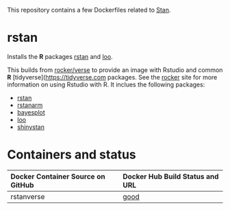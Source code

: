 This repository contains a few Dockerfiles related to [Stan](http://mc-stan.org/).

# rstan

Installs the **R** packages [rstan](http://mc-stan.org/rstan.html) and [loo](https://github.com/jgabry/loo).

This builds from [rocker/verse](https://registry.hub.docker.com/u/rocker/verse/) to provide an image with Rstudio and common **R** [tidyverse](https://tidyverse.com packages.
See the [rocker](https://github.com/rocker-org/rocker) site for more information on using Rstudio with R. It inclues the following packages:

- [rstan](http://mc-stan.org/interfaces/rstan.html)
- [rstanarm](http://mc-stan.org/interfaces/rstanarm.html)
- [bayesplot](http://mc-stan.org/interfaces/bayesplot.html)
- [loo](http://mc-stan.org/interfaces/loo.html)
- [shinystan](http://mc-stan.org/interfaces/shinystan.html)

#
# Containers and status

| Docker Container Source on GitHub             | Docker Hub Build Status and URL
| :---------------------------------------      | :-----------------------------------------
| rstanverse        | [good](https://registry.hub.docker.com/u/rstatstartu/rstanverse/)
